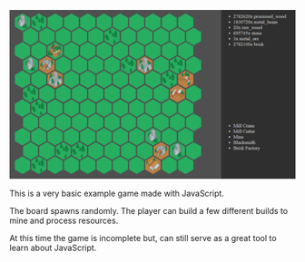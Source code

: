![Game Screenshot](screenshot.png)

This is a very basic example game made with JavaScript.

The board spawns randomly. The player can build a few different builds to mine and process resources. 

At this time the game is incomplete but, can still serve as a great tool to learn about JavaScript.